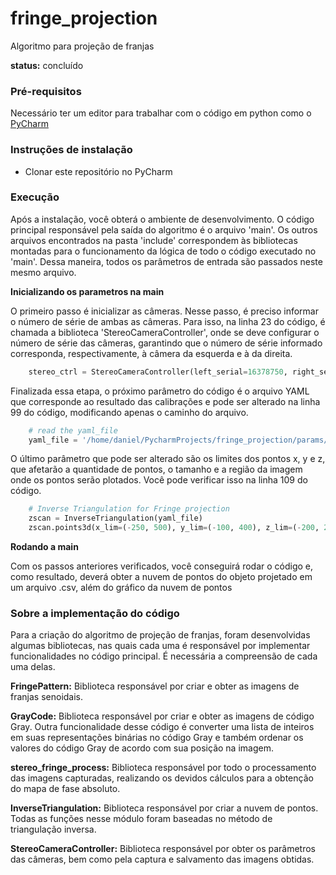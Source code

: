 # fringe_projection
Algoritmo para projeção de franjas

**status:** concluído

### Pré-requisitos
Necessário ter um editor para trabalhar com o código em python como o [PyCharm](https://www.jetbrains.com/pycharm/)

### Instruções de instalação
- Clonar este repositório no PyCharm

### Execução
Após a instalação, você obterá o ambiente de desenvolvimento. O código principal responsável pela saída do algoritmo é o arquivo 'main'. 
Os outros arquivos encontrados na pasta 'include' correspondem às bibliotecas montadas para o funcionamento da lógica de todo o código executado no 'main'. 
Dessa maneira, todos os parâmetros de entrada são passados neste mesmo arquivo.

**Inicializando os parametros na main**

O primeiro passo é inicializar as câmeras. Nesse passo, é preciso informar o número de série de ambas as câmeras. 
Para isso, na linha 23 do código, é chamada a biblioteca 'StereoCameraController', onde se deve configurar o número de série das câmeras, garantindo que o número de série informado corresponda, respectivamente, à câmera da esquerda e à da direita.

```python
    stereo_ctrl = StereoCameraController(left_serial=16378750, right_serial=16378734)
```
Finalizada essa etapa, o próximo parâmetro do código é o arquivo YAML que corresponde ao resultado das calibrações e pode ser alterado na linha 99 do código, modificando apenas o caminho do arquivo.
````python
    # read the yaml_file
    yaml_file = '/home/daniel/PycharmProjects/fringe_projection/params/20241018_bouget.yaml'
````

O último parâmetro que pode ser alterado são os limites dos pontos x, y e z, que afetarão a quantidade de pontos, o tamanho e a região da imagem onde os pontos serão plotados. Você pode verificar isso na linha 109 do código.
````python
    # Inverse Triangulation for Fringe projection
    zscan = InverseTriangulation(yaml_file)
    zscan.points3d(x_lim=(-250, 500), y_lim=(-100, 400), z_lim=(-200, 200), xy_step=7, z_step=0.1, visualize=False)
````

**Rodando a main**

Com os passos anteriores verificados, você conseguirá rodar o código e, como resultado, deverá obter a nuvem de pontos do objeto projetado em um arquivo .csv, além do gráfico da nuvem de pontos

### Sobre a implementação do código
Para a criação do algoritmo de projeção de franjas, foram desenvolvidas algumas bibliotecas, nas quais cada uma é responsável por implementar funcionalidades no código principal. 
É necessária a compreensão de cada uma delas.

**FringePattern:**
Biblioteca responsável por criar e obter as imagens de franjas senoidais.

**GrayCode:**
Biblioteca responsável por criar e obter as imagens de código Gray. Outra funcionalidade desse código é converter uma lista de inteiros em suas representações binárias no código Gray e também ordenar os valores do código Gray de acordo com sua posição na imagem.

**stereo_fringe_process:**
Biblioteca responsável por todo o processamento das imagens capturadas, realizando os devidos cálculos para a obtenção do mapa de fase absoluto.

**InverseTriangulation:**
Biblioteca responsável por criar a nuvem de pontos. Todas as funções nesse módulo foram baseadas no método de triangulação inversa.

**StereoCameraController:**
Biblioteca responsável por obter os parâmetros das câmeras, bem como pela captura e salvamento das imagens obtidas.